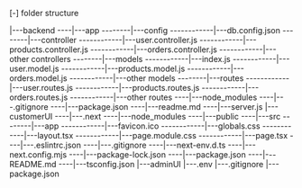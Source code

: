 [-] folder structure

|---backend
----|---app
--------|---config
------------|---db.config.json
--------|---controller
------------|---user.controller.js
------------|---products.controller.js
------------|---orders.controller.js
------------|---other controllers
--------|---models
------------|---index.js
------------|---user.model.js
------------|---products.model.js
------------|---orders.model.js
------------|---other models
--------|---routes
------------|---user.routes.js
------------|---products.routes.js
------------|---orders.routes.js
------------|---other routes
----|---node_modules
----|---.gitignore
----|---package.json
----|---readme.md
----|---server.js
|---customerUI
----|---.next
----|---node_modules
----|---public
----|---src
--------|---app
------------|---favicon.ico
------------|---globals.css
------------|---layout.tsx
------------|---page.module.css
------------|---page.tsx
----|---.eslintrc.json
----|---.gitignore
----|---next-env.d.ts
----|---next.config.mjs
----|---package-lock.json
----|---package.json
----|---README.md
----|---tsconfig.json
|---adminUI
|---.env
|---.gitignore
|---package.json
